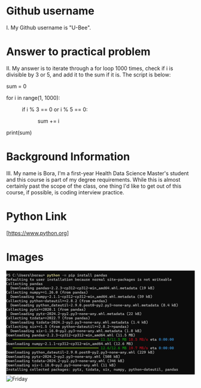 # Github username
I. My Github username is "U-Bee".
# Answer to practical problem
II. My answer is to iterate through a for loop 1000 times, check if i is divisible by 3 or 5, and add it to the sum if it is. The script is below:  
  


sum = 0  

for i in range(1, 1000):  

      if i % 3 == 0 or i % 5 == 0:  

            sum += i  

print(sum)
# Background Information
III. My name is Bora, I'm a first-year Health Data Science Master's student and this course is part of my degree requirements. While this is almost certainly past the scope of the class, one thing I'd like to get out of this course, if possible, is coding interview practice. 
# Python Link
[https://www.python.org]
# Images
![Pandas Installation](./pandas_install_ss.png)
![Friday](https://i.redd.it/tj4gq7yva9h91.jpg)
